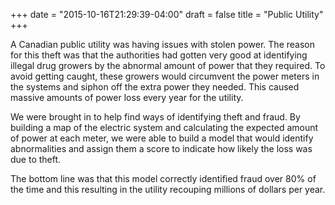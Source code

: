 
+++
date = "2015-10-16T21:29:39-04:00"
draft = false
title = "Public Utility"
+++

A Canadian public utility was having issues with stolen power. The reason for this theft was that the authorities had gotten very good at identifying illegal drug growers by the abnormal amount of power that they required. To avoid getting caught, these growers would circumvent the power meters in the systems and siphon off the extra power they needed. This caused massive amounts of power loss every year for the utility. 

We were brought in to help find ways of identifying theft and fraud. By building a map of the electric system and calculating the expected amount of power at each meter, we were able to build a model that would identify abnormalities and assign them a score to indicate how likely the loss was due to theft.

The bottom line was that this model correctly identified fraud over 80% of the time and this resulting in the utility recouping millions of dollars per year.